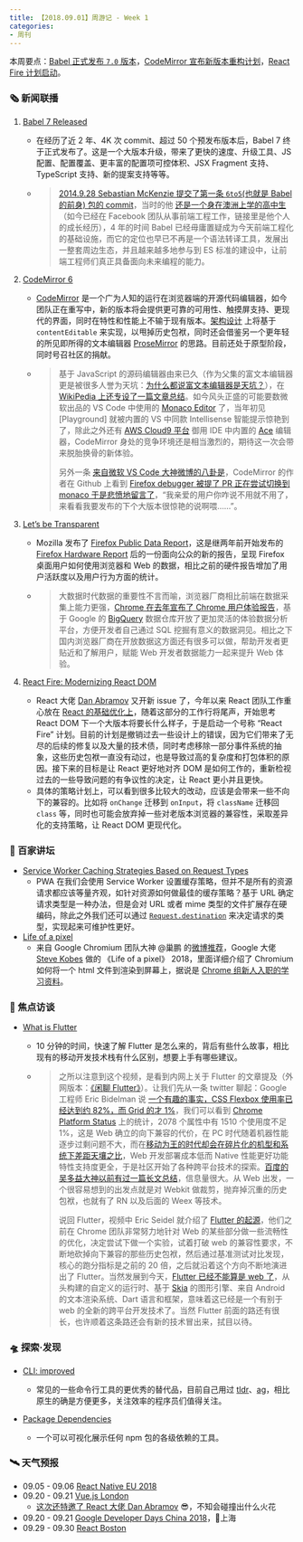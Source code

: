 ```yaml
---
title: 【2018.09.01】周游记 - Week 1
categories: 
- 周刊
---
```


本周要点：[Babel 正式发布 `7.0` 版本](https://babeljs.io/blog/2018/08/27/7.0.0)，[CodeMirror 宣布新版本重构计划](https://codemirror.net/6/)，[React Fire 计划启动](https://github.com/facebook/react/issues/13525)。

<!-- more -->

### 🗞 新闻联播

1. [Babel 7 Released](https://babeljs.io/blog/2018/08/27/7.0.0)

    - 在经历了近 2 年、4K 次 commit、超过 50 个预发布版本后，Babel 7 终于正式发布了。这是一个大版本升级，带来了更快的速度、升级工具、JS 配置、配置覆盖、更丰富的配置项可控体积、JSX Fragment 支持、TypeScript 支持、新的提案支持等等。
    - > [2014.9.28 Sebastian McKenzie 提交了第一条 `6to5`(也就是 Babel 的前身) 包的 commit](https://github.com/babel/babel/commit/c97696c224d718d96848df9e1577f337b45464be)，当时的他 [还是一个身在澳洲上学的高中生](https://medium.com/@sebmck/2015-in-review-51ac7035e272)（如今已经在 Facebook 团队从事前端工程工作，链接里是他个人的成长经历），4 年的时间 Babel 已经毋庸置疑成为今天前端工程化的基础设施，而它的定位也早已不再是一个语法转译工具，发展出一整套周边生态，并且越来越多地参与到 ES 标准的建设中，让前端工程师们真正具备面向未来编程的能力。
2. [CodeMirror 6](https://codemirror.net/6/)

    - [CodeMirror](https://codemirror.net/) 是一个广为人知的运行在浏览器端的开源代码编辑器，如今团队正在重写中，新的版本将会提供更可靠的可用性、触摸屏支持、更现代的界面，同时在特性和性能上不输于现有版本。[架构设计](https://codemirror.net/6/design.html) 上将基于 `contentEditable` 来实现，以甩掉历史包袱，同时还会借鉴另一个更年轻的所见即所得的文本编辑器 [ProseMirror](https://prosemirror.net/) 的思路。目前还处于原型阶段，同时号召社区的捐献。
    - > 基于 JavaScript 的源码编辑器由来已久（作为父集的富文本编辑器更是被很多人誉为天坑：[为什么都说富文本编辑器是天坑？](https://www.zhihu.com/question/38699645)），在 [WikiPedia 上还专设了一篇文章总结](https://en.wikipedia.org/wiki/Comparison_of_JavaScript-based_source_code_editors)。如今风头正盛的可能要数微软出品的 VS Code 中使用的 [Monaco Editor](https://microsoft.github.io/monaco-editor/index.html) 了，当年初见 [Playground] 就被内置的 VS 中同款 Intellisense 智能提示惊艳到了，除此之外还有 [AWS Cloud9 平台](https://aws.amazon.com/cn/cloud9/?origin=c9io) 御用 IDE 中内置的 [Ace](https://ace.c9.io/) 编辑器，CodeMirror 身处的竞争环境还是相当激烈的，期待这一次会带来脱胎换骨的新体验。
      >
      > 另外一条 [来自微软 VS Code 大神微博的八卦是](https://weibo.com/1765815372/GxizGAWAs?from=page_1005051765815372_profile&wvr=6&mod=weibotime&type=comment)，CodeMirror 的作者在 Github 上看到 [Firefox debugger 被提了 PR 正在尝试切换到 monaco 于是悲愤地留言了](https://github.com/devtools-html/debugger.html/pull/6906#issuecomment-417569581)，“我亲爱的用户你咋说不用就不用了，来看看我要发布的下个大版本很惊艳的说啊喂……”。

3. [Let’s be Transparent](https://blog.mozilla.org/blog/2018/08/28/lets-be-transparent/)

   - Mozilla 发布了 [Firefox Public Data Report](https://data.firefox.com/)，这是继两年前开始发布的 [Firefox Hardware Report](https://hardware.metrics.mozilla.com/) 后的一份面向公众的新的报告，呈现 Firefox 桌面用户如何使用浏览器和 Web 的数据，相比之前的硬件报告增加了用户活跃度以及用户行为方面的统计。

   - > 大数据时代数据的重要性不言而喻，浏览器厂商相比前端在数据采集上能力更强，[Chrome 在去年宣布了 Chrome 用户体验报告](https://developers.google.com/web/updates/2017/12/crux)，基于 Google 的 [BigQuery](https://cloud.google.com/bigquery/) 数据仓库开放了更加灵活的体验数据分析平台，方便开发者自己通过 SQL 挖掘有意义的数据洞见。相比之下国内浏览器厂商在开放数据这方面还有很多可以做，帮助开发者更贴近和了解用户，赋能 Web 开发者数据能力一起来提升 Web 体验。

4. [React Fire: Modernizing React DOM](https://github.com/facebook/react/issues/13525)
   - React 大佬 [Dan Abramov](https://github.com/gaearon) 又开新 issue 了，今年以来 React 团队工作重心放在 [React 的基础优化上](https://reactjs.org/blog/2018/03/01/sneak-peek-beyond-react-16.html)，随着这部分的工作行将尾声，开始思考 React DOM 下一个大版本将要长什么样子，于是启动一个号称 “React Fire” 计划。目前的计划是撤销过去一些设计上的错误，因为它们带来了无尽的后续的修复以及大量的技术债，同时考虑移除一部分事件系统的抽象，这些历史包袱一直没有动过，也是导致过高的复杂度和打包体积的原因。接下来的目标是让 React 更好地对齐 DOM 是如何工作的，重新检视过去的一些导致问题的有争议性的决定，让 React 更小并且更快。
   - 具体的策略计划上，可以看到很多比较大的改动，应该是会带来一些不向下的兼容的。比如将 `onChange` 迁移到 `onInput`，将 `className` 迁移回 `class` 等，同时也可能会放弃掉一些对老版本浏览器的兼容性，采取差异化的支持策略，让 React DOM 更现代化。

### 📖 百家讲坛

- [Service Worker Caching Strategies Based on Request Types](https://medium.com/dev-channel/service-worker-caching-strategies-based-on-request-types-57411dd7652c)
  - PWA 在我们会使用 Service Worker 设置缓存策略，但并不是所有的资源请求都应该等量齐观，如针对资源如何做最佳的缓存策略？基于 URL 确定请求类型是一种办法，但是会对 URL 或者 mime 类型的文件扩展存在硬编码，除此之外我们还可以通过 [`Request.destination`](https://fetch.spec.whatwg.org/#concept-request-destination) 来决定请求的类型，实现起来可维护性更好。
- [Life of a pixel](https://drive.google.com/file/d/1Ky59m-F79ULs4ydMbD4Mp1dBXvs_eDes/view)
  - 来自 Google Chromium 团队大神 @巢鹏 的[微博推荐](https://weibo.com/chaojianpeng?is_all=1)，Google 大佬 [Steve Kobes](https://ca.linkedin.com/in/steve-kobes-9b77915) 做的 《Life of a pixel》 2018，里面详细介绍了 Chromium 如何将一个 html 文件到渲染到屏幕上，据说是 [Chrome 组新人入职的学习资料](https://weibo.com/1649383554/Gx3LFgzKO)。

### 🎤 焦点访谈

- [What is Flutter](https://www.youtube.com/watch?v=h7HOt3Jb1Ts)

  - 10 分钟的时间，快速了解 Flutter 是怎么来的，背后有些什么故事，相比现有的移动开发技术栈有什么区别，想要上手有哪些建议。

  - > 之所以注意到这个视频，是看到内网上关于 Flutter 的文章提及（外网版本：[《闲聊 Flutter》](http://blog.cnbang.net/tech/3605/)）。让我们先从一条 twitter 聊起：Google 工程师 Eric Bidelman 说 [一个有趣的事实，CSS Flexbox 使用率已经达到约 82%，而 Grid 的才 1%](https://twitter.com/ebidel/status/1034874571747291136)，我们可以看到 [Chrome Platform Status](https://www.chromestatus.com/metrics/feature/popularity) 上的统计，2078 个属性中有 1510 个使用度不足 1%，这是 Web 确立的向下兼容的代价，在 PC 时代随着机器性能逐步过剩问题不大，而在[移动为王的时代却会在碎片化的机型和系统下差距天壤之比](https://medium.com/dev-channel/the-cost-of-javascript-84009f51e99e)，Web 开发部署成本低而 Native 性能更好功能特性支持度更全，于是社区开始了各种跨平台技术的探索。[百度的吴多益大神以前有过一篇长文总结](http://fex.baidu.com/blog/2015/05/cross-mobile/)，信息量很大。从 Web 出发，一个很容易想到的出发点就是对 Webkit 做裁剪，抛弃掉沉重的历史包袱，也就有了 RN 以及后面的 Weex 等技术。
    >
    > 说回 Flutter，视频中 Eric Seidel 就介绍了 [Flutter 的起源](https://youtu.be/h7HOt3Jb1Ts?t=78)，他们之前在 Chrome 团队非常努力地针对 Web 的某些部分做一些流畅性的优化，决定尝试下做一个实验，试着打破 web 的兼容性要求，不断地砍掉向下兼容的那些历史包袱，然后通过基准测试对比发现，核心的跑分指标是之前的 20 倍，之后就沿着这个方向不断地演进出了 Flutter。当然发展到今天，[Flutter 已经不能算是 web 了](https://youtu.be/h7HOt3Jb1Ts?t=308)，从头构建的自定义的运行时、基于 [Skia](https://skia.org/index_zh) 的图形引擎、来自 Android 的文本渲染系统、Dart 语言和框架，意味着这已经是一个有别于 web 的全新的跨平台开发技术了。当然 Flutter 前面的路还有很长，也许顺着这条路还会有新的技术冒出来，拭目以待。

### 🛸 探索·发现

- [CLI: improved](https://remysharp.com/2018/08/23/cli-improved)
  - 常见的一些命令行工具的更优秀的替代品，目前自己用过 [tldr](https://tldr.sh/)、[ag](https://github.com/ggreer/the_silver_searcher)，相比原生的确是方便更多，关注效率的程序员们值得关注。

- [Package Dependencies](https://beta.observablehq.com/@mbostock/package-dependencies)
  - 一个可以可视化展示任何 npm 包的各级依赖的工具。

### 🛰 天气预报

- 09.05 - 09.06  [React Native EU 2018](https://react-native.eu/)
- 09.20 - 09.21  [Vue.js London](https://vuejs.london/)
  - [这次还特邀了 React 大佬 Dan Abramov](https://twitter.com/vue_london/status/1034791602194141187?s=19) 😎，不知会碰撞出什么火花
- 09.20 - 09.21  [Google Developer Days China 2018](https://www.google.cn/events/developerdays2018/)，📍上海
- 09.29 - 09.30  [React Boston](http://www.reactboston.com/)

